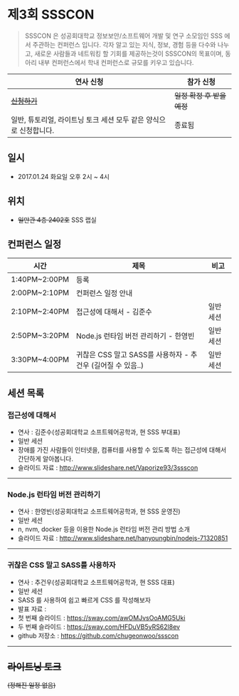 # 제3회 SSSCON

>SSSCON 은 성공회대학교 정보보안/소프트웨어 개발 및 연구 소모임인 SSS 에서 주관하는 컨퍼런스 입니다.
>각자 알고 있는 지식, 정보, 경험 등을 다수와 나누고, 새로운 사람들과 네트워킹 할 기회를 제공하는것이 SSSCON의 목표이며, 동아리 내부 컨퍼런스에서 학내 컨퍼런스로 규모를 키우고 있습니다.

| 연사 신청                                    | 참가 신청             |
| ---------------------------------------- | ----------------- |
| [~~신청하기~~](https://goo.gl/forms/M4ZwS8lNdiwxoRvc2) | ~~일정 확정 후 받을 예정~~ |
| 일반, 튜토리얼, 라이트닝 토크 세션 모두 같은 양식으로 신청합니다.   | 종료됨               |

## 일시
- 2017.01.24 화요일 오후 2시 ~ 4시

## 위치

- ~~일만관 4층 2402호~~ SSS 랩실

## 컨퍼런스 일정
| 시간            | 제목                                       | 비고    |
| ------------- | ---------------------------------------- | ----- |
| 1:40PM~2:00PM | 등록                                       |       |
| 2:00PM~2:10PM | 컨퍼런스 일정 안내                               |       |
| 2:10PM~2:40PM | 접근성에 대해서 - 김준수                           | 일반 세션 |
| 2:50PM~3:20PM | Node.js 런타임 버전 관리하기 - 한영빈                | 일반 세션 |
| 3:30PM~4:00PM | 귀찮은 CSS 말고 SASS를 사용하자 - 추건우 (길어질 수 있음..) | 일반 세션 |

## 세션 목록

### 접근성에 대해서
- 연사 : 김준수(성공회대학교 소프트웨어공학과, 현 SSS 부대표)
- 일반 세션
- 장애를 가진 사람들이 인터넷을, 컴퓨터를 사용할 수 있도록 하는 접근성에 대해서 간단하게 알아봅니다.
- 슬라이드 자료 : http://www.slideshare.net/Vaporize93/3ssscon

-----

### Node.js 런타임 버전 관리하기
- 연사 : 한영빈(성공회대학교 소프트웨어공학과, 현 SSS 운영진)
- 일반 세션
- n, nvm, docker 등을 이용한 Node.js 런타임 버전 관리 방법 소개
- 슬라이드 자료 : http://www.slideshare.net/hanyoungbin/nodejs-71320851

-----


### 귀찮은 CSS 말고 SASS를 사용하자
- 연사 : 추건우(성공회대학교 소프트웨어공학과, 현 SSS 대표)
- 일반 세션
- SASS 를 사용하여 쉽고 빠르게 CSS 를 작성해보자
- 발표 자료 :
- 첫 번째 슬라이드 : https://sway.com/awOMJvsOoAMG5Uki
- 두 번째 슬라이드 : https://sway.com/HFDuVB5yRS62l8ev
- github 저장소 : https://github.com/chugeonwoo/ssscon
-----

## ~~라이트닝 토크~~
~~(정해진 일정 없음)~~

